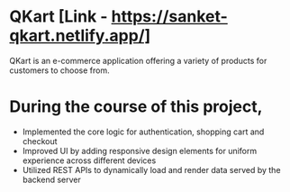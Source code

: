# QKart [Link - https://sanket-qkart.netlify.app/]
QKart is an e-commerce application offering a variety of products for customers to choose from. 

# During the course of this project,

- Implemented the core logic for authentication, shopping cart and checkout
- Improved UI by adding responsive design elements for uniform experience across different devices
- Utilized REST APIs to dynamically load and render data served by the backend server
